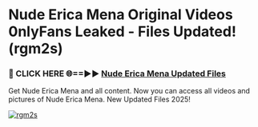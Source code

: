 # Nude Erica Mena Original Videos 0nlyFans Leaked - Files Updated! (rgm2s)

<h3>🔴 CLICK HERE 🌐==►► <a href="https://tinyurl.com/ehrbuxhb" rel="nofollow">Nude Erica Mena Updated Files</a></h3>

Get Nude Erica Mena and all content. Now you can access all videos and pictures of Nude Erica Mena. New Updated Files 2025!

[![rgm2s](https://i.imgur.com/lVYEuWS.gif)](https://tinyurl.com/ehrbuxhb)

